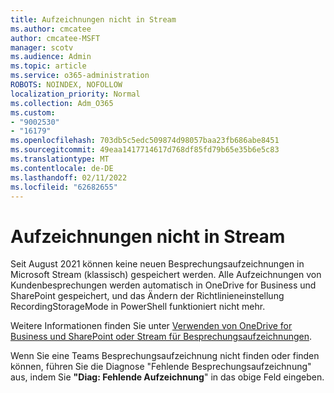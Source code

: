 ```yaml
---
title: Aufzeichnungen nicht in Stream
ms.author: cmcatee
author: cmcatee-MSFT
manager: scotv
ms.audience: Admin
ms.topic: article
ms.service: o365-administration
ROBOTS: NOINDEX, NOFOLLOW
localization_priority: Normal
ms.collection: Adm_O365
ms.custom:
- "9002530"
- "16179"
ms.openlocfilehash: 703db5c5edc509874d98057baa23fb686abe8451
ms.sourcegitcommit: 49eaa1417714617d768df85fd79b65e35b6e5c83
ms.translationtype: MT
ms.contentlocale: de-DE
ms.lasthandoff: 02/11/2022
ms.locfileid: "62682655"
---
```

# <a name="recordings-not-in-stream"></a>Aufzeichnungen nicht in Stream

Seit August 2021 können keine neuen Besprechungsaufzeichnungen in Microsoft Stream (klassisch) gespeichert werden. Alle Aufzeichnungen von Kundenbesprechungen werden automatisch in OneDrive for Business und SharePoint gespeichert, und das Ändern der Richtlinieneinstellung RecordingStorageMode in PowerShell funktioniert nicht mehr.

Weitere Informationen finden Sie unter [Verwenden von OneDrive for Business und SharePoint oder Stream für Besprechungsaufzeichnungen](https://docs.microsoft.com/microsoftteams/tmr-meeting-recording-change).  

Wenn Sie eine Teams Besprechungsaufzeichnung nicht finden oder finden können, führen Sie die Diagnose "Fehlende Besprechungsaufzeichnung" aus, indem Sie **"Diag: Fehlende Aufzeichnung**" in das obige Feld eingeben.